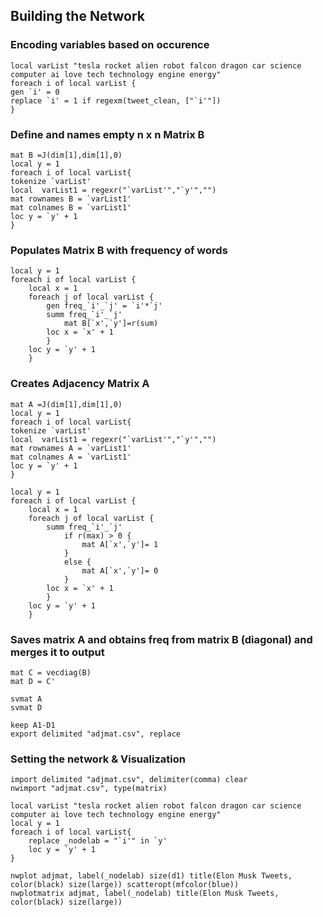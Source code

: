 ## Building the Network
### Encoding variables based on occurence
```
local varList "tesla rocket alien robot falcon dragon car science computer ai love tech technology engine energy"
foreach i of local varList {
gen `i' = 0
replace `i' = 1 if regexm(tweet_clean, ["`i'"])
}

```
### Define and names empty n x n Matrix B
```
mat B =J(dim[1],dim[1],0)
local y = 1
foreach i of local varList{
tokenize `varList'
local  varList1 = regexr("`varList'","`y'","")
mat rownames B = `varList1'
mat colnames B = `varList1'
loc y = `y' + 1
}
```
### Populates Matrix B with frequency of words
```
local y = 1
foreach i of local varList {
	local x = 1
	foreach j of local varList {
		gen freq_`i'_`j' = `i'*`j'
		summ freq_`i'_`j'
			mat B[`x',`y']=r(sum)
		loc x = `x' + 1
		}
	loc y = `y' + 1
	}
```
### Creates Adjacency Matrix A
```
mat A =J(dim[1],dim[1],0)
local y = 1
foreach i of local varList{
tokenize `varList'
local  varList1 = regexr("`varList'","`y'","")
mat rownames A = `varList1'
mat colnames A = `varList1'
loc y = `y' + 1
}

local y = 1
foreach i of local varList {
	local x = 1
	foreach j of local varList {
		summ freq_`i'_`j'
			if r(max) > 0 {
				mat A[`x',`y']= 1
			}
			else {
				mat A[`x',`y']= 0	
			}
		loc x = `x' + 1
		}
	loc y = `y' + 1
	}
```
### Saves matrix A and obtains freq from matrix B (diagonal) and merges it to output
```
mat C = vecdiag(B)
mat D = C'
	
svmat A 
svmat D
	
keep A1-D1
export delimited "adjmat.csv", replace
```

### Setting the network & Visualization
```
import delimited "adjmat.csv", delimiter(comma) clear
nwimport "adjmat.csv", type(matrix)

local varList "tesla rocket alien robot falcon dragon car science computer ai love tech technology engine energy"
local y = 1
foreach i of local varList{
	replace _nodelab = "`i'" in `y'
	loc y = `y' + 1
}

nwplot adjmat, label(_nodelab) size(d1) title(Elon Musk Tweets, color(black) size(large)) scatteropt(mfcolor(blue))
nwplotmatrix adjmat, label(_nodelab) title(Elon Musk Tweets, color(black) size(large))
```
